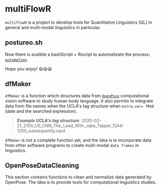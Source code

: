 # multiFlowR

`multiflowR` is a project to develop tools for Quantitative Linguistics (QL) in general and multi-modal linguistics in particular.

## postureo.sh

Now there is avalible a bashScript + Rscript to automatizate the process:  [`automation`](https://github.com/daedalusLAB/multiFlowR/tree/main/automation). 

Hope you enjoy! :smiley::smiley::smiley: 


## dfMaker

`dfMaker` is a function which structures data from [`OpenPose`](https://github.com/CMU-Perceptual-Computing-Lab/openpose) computational vision software to study human body language. It also permits to integrate data from file names when the UCLA's tag structure when `extra.var= TRUE` (date and the searched expression).

> ***Example UCLA's tag structure:*** 2020-02-21_2100_US_CNN_The_Lead_With_Jake_Tapper_1244-1250_subsequently.mp4

`dfMaker` is not a complete function yet, and the idea is to incorporate data from other software programs to create multi-modal `data frames` in linguistics.

## OpenPoseDataCleaning

This section contains functions to clean and normalize data generated by OpenPose. The idea is to provide tools for computational linguistics studies.

